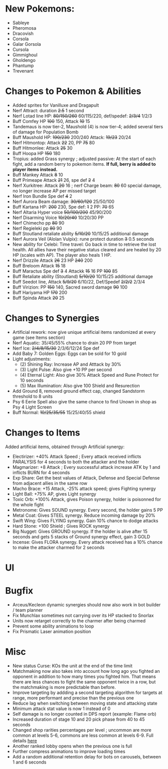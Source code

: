 # New Pokemons:

- Sableye
- Pheromosa
- Dracovish
- Corsola
- Galar Gorsola
- Cursola
- Gimmighoul
- Gholdengo
- Phantump
- Trevenant

# Changes to Pokemon & Abilities

- Added sprites for Vanilluxe and Dragapult
- Nerf Attract: duration ~~2.5~~ 1 second
- Nerf Lotad line HP: ~~80/150/260~~ 60/115/220, def/spedef: ~~2/3/4~~ 1/2/3
- Buff Comfey HP ~~100~~ 150, Attack ~~10~~ 15
- Tandemaus is now tier-2, Maushold (4) is now tier-4; added several tiers of damage for Population Bomb
- Buff Maushold HP: ~~190/230~~ 200/240 Attack: ~~19/23~~ 20/24
- Nerf Hitmontop: Attack ~~22~~ 20, PP ~~75~~ 80
- Buff Hitmonlee: Attack ~~25~~ 30
- Buff Hoopa HP ~~150~~ 180
- Tropius: added Grass synergy ; adjusted passive: At the start of each fight, add a random berry to pokemon items. **If full, berry is added to player items instead.**
- Buff Mankey Attack ~~8~~ 10
- Buff Primeape Attack ~~21~~ 26, spe def ~~2~~ 4
- Nerf Xurkitree: Attack ~~20~~ 16 ; nerf Charge beam: ~~80~~ 60 special damage, no longer increase AP per missed target
- Nerf Iron Bundle Spe def ~~4~~ 2
- Nerf Aurora Beam damage: ~~30/60/120~~ 25/50/100
- Buff Kartana HP: ~~200~~ 230, Spe def: ~~1~~ 2 PP: ~~70~~ 65
- Nerf Altaria Hyper voice ~~50/100/200~~ 45/90/200
- Nerf Disarming Voice ~~10/20/40~~ 10/20/30 PP
- Nerf Chimecho pp ~~80~~ 90
- Nerf Regieleki pp ~~80~~ 90
- Buff Stoutland retaliate ability ~~5/10/20~~ 10/15/25 additional damage
- Nerf Aurora Veil (Alolan Vulpix): rune protect duration ~~3~~ 0.5 seconds
- New ability for Celebi: Time travel: Go back in time to retrieve the lost health. All allies have their negative status cleared and are healed by 20 HP (scales with AP). The player also heals 1 HP.
- Nerf Drizzile Attack ~~26~~ 23 HP ~~240~~ 200
- Buff Breloom Attack ~~15~~ 18
- Buff Maractus Spe def ~~3~~ 4 Attackk ~~15~~ 16 PP ~~100~~ 85
- Buff Retaliate ability (Stoutland) ~~5/10/20~~ 10/15/25 additional damage
- Buff Seedot line, Attack ~~5/9/20~~ 6/10/22, Def/Spedef ~~2/2/2~~ 2/3/4
- Buff Virizion: PP ~~150~~ 140, Sacred sword damage ~~90~~ 100
- Buff Hariyama HP ~~170~~ 200
- Buff Spinda Attack ~~20~~ 25

# Changes to Synergies

- Artificial rework: now give unique artificial items randomized at every game (see Items section)
- Nerf Aquatic: 35/45/55% chance to drain 20 PP from target
- Nerf Ice: ~~2/4/8/15/30~~ 2/3/6/12/24 Spe def
- Add Baby 7: Golden Eggs: Eggs can be sold for 10 gold
- Light adjustments:
  - (2) Shining Ray: Increase AP and Atttack by 30%
  - (3) Light Pulse: Also give +10 PP per second
  - (4) Eternal Light: Also give 30% Attack Speed and Rune Protect for 10 seconds
  - (5) Max Illumination: Also give 100 Shield and Resurection
- Add Ground 8, removed ground effect cap, changed Sandstorm threshold to 8 units
- Psy 6 Eerie Spell also give the same chance to find Unown in shop as Psy 4 Light Screen
- Buff Normal: ~~10/25/35/55~~ 15/25/40/55 shield

# Changes to Items

Added artificial items, obtained through Artificial synergy:

- Electirizer: +40% Attack Speed ; Every attack received inflicts PARALYSIS for 4 seconds to both the attacker and the holder
- Magmarizer: +8 Attack ; Every successful attack increase ATK by 1 and inflicts BURN for 4 seconds
- Exp Share: Get the best values of Attack, Defense and Special Defense from adjacent allies in the same row
- Macho Brace: +15 Attack, -25% attack speed; gives Fighting synergy
- Light Ball: +75% AP, gives Light synergy
- Toxic Orb: +100% Attack, gives Poison synergy, holder is poisonned for the whole fight
- Metronome: Gives SOUND synergy. Every second, the holder gains 5 PP
- Metal Coat: Gives STEEL synergy. Reduce incoming damage by 20%
- Swift Wing: Gives FLYING synergy. Gain 10% chance to dodge attacks
- Hard Stone: +100 Shield ; Gives ROCK synergy
- Big Nugget: Gives GROUND synergy. If the holder is alive after 15 seconds and gets 5 stacks of Ground synergy effect, gain 3 GOLD
- Incense: Gives FLORA synergy. Every attack received has a 10% chance to make the attacker charmed for 2 seconds

# UI

# Bugfix

- Arceus/Kecleon dynamic synergies should now also work in bot builder / team planner
- Fix Munchlax sometimes not carrying over its HP stacked to Snorlax
- Units now retarget correctly to the charmer after being charmed
- Prevent some ability animations to loop
- Fix Prismatic Laser animation position

# Misc

- New status Curse: KOs the unit at the end of the time limit
- Matchmaking now also takes into account how long ago you fighted an opponent in addition to how many times you fighted him. That means there are less chances to fight the same opponent twice in a row, but the matchmaking is more predictable than before.
- Improve targeting by addding a second targeting algorithm for targets at range, more performant and precise than the previous one
- Reduce lag when switching between moving state and attacking state
- Minimum attack stat value is now 1 instead of 0
- Self damage is no longer counted in DPS report (example: Flame orb)
- Increased duration of stage 10 and 20 pick phase from 40 to 45 seconds
- Changed shop rarities percentages per level ; uncommon are more common at levels 5-6, commons are less common at levels 6-9. Full details [here](https://discord.com/channels/737230355039387749/1184447560845377719)
- Another ranked lobby opens when the previous one is full
- Further compress animations to improve loading times
- Add a random additional retention delay for bots on carousels, between 1 and 6 seconds
